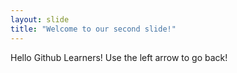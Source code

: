 ```yaml
---
layout: slide
title: "Welcome to our second slide!"
---
```

Hello Github Learners!
Use the left arrow to go back!
